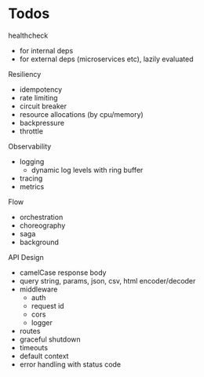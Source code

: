 # Todos

healthcheck 
- for internal deps
- for external deps (microservices etc), lazily evaluated

Resiliency
- idempotency
- rate limiting
- circuit breaker
- resource allocations (by cpu/memory)
- backpressure
- throttle

Observability
- logging
  - dynamic log levels with ring buffer
- tracing
- metrics

Flow
- orchestration
- choreography
- saga
- background

API Design
- camelCase response body
- query string, params, json, csv, html encoder/decoder
- middleware
  - auth
  - request id
  - cors
  - logger
- routes
- graceful shutdown
- timeouts
- default context
- error handling with status code

